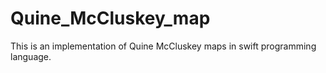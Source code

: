 # Quine_McCluskey_map
This is an implementation of Quine McCluskey maps in swift programming language.
